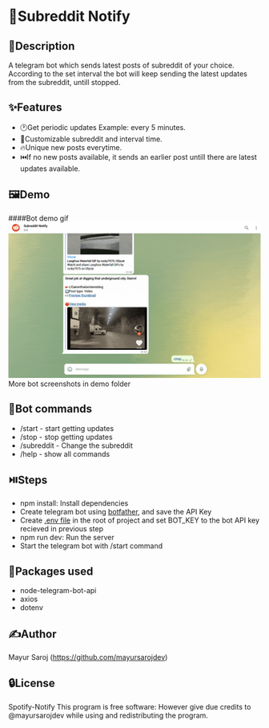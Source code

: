 # 🔔Subreddit Notify

## 📰Description

A telegram bot which sends latest posts of subreddit of your choice. According to the set interval the bot will keep sending the latest updates from the subreddit, untill stopped.

## ✨Features

- 🕐Get periodic updates Example: every 5 minutes.
- 💁Customizable subreddit and interval time.
- 🔥Unique new posts everytime.
- ⏮️If no new posts available, it sends an earlier post untill there are latest updates available.

## 🖼️Demo

####Bot demo gif
![Bot Demo](demo/demo.gif)
More bot screenshots in demo folder

## 🤖Bot commands

- /start - start getting updates
- /stop - stop getting updates
- /subreddit - Change the subreddit
- /help - show all commands

## ⏯️Steps

- npm install: Install dependencies
- Create telegram bot using [botfather](https://www.siteguarding.com/en/how-to-get-telegram-bot-api-token), and save the API Key
- Create [.env file](https://www.freecodecamp.org/news/how-to-use-node-environment-variables-with-a-dotenv-file-for-node-js-and-npm/) in the root of project and set BOT_KEY to the bot API key recieved in previous step
- npm run dev: Run the server
- Start the telegram bot with /start command

## 👜Packages used

- node-telegram-bot-api
- axios
- dotenv

## ✍️Author

Mayur Saroj (https://github.com/mayursarojdev)

## 🔒License

Spotify-Notify
This program is free software: However give due credits to @mayursarojdev while using and redistributing the program.
